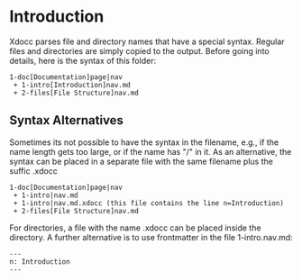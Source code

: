 # Introduction

Xdocc parses file and directory names that have a special syntax. Regular files and directories are simply copied to the output. Before going into details, here is the syntax of this folder:

```
1-doc[Documentation]page|nav
 + 1-intro[Introduction]nav.md
 + 2-files[File Structure]nav.md
```

## Syntax Alternatives

Sometimes its not possible to have the syntax in the filename, e.g., if the name length gets too large, or if the name has "/" in it. As an alternative, the syntax can be placed in a separate file with the same filename plus the suffic .xdocc

```
1-doc[Documentation]page|nav
 + 1-intro|nav.md
 + 1-intro|nav.md.xdocc (this file contains the line n=Introduction)
 + 2-files[File Structure]nav.md
```

For directories, a file with the name .xdocc can be placed inside the directory. A further alternative is to use frontmatter in the file 1-intro.nav.md:

```
---
n: Introduction
---
```

